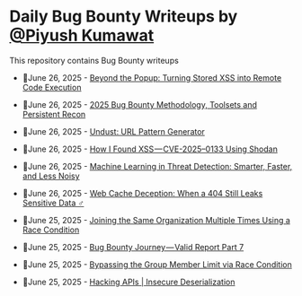 # Daily Bug Bounty Writeups by [@Piyush Kumawat](https://twitter.com/piyush_supiy) 
This repository contains Bug Bounty writeups

<!-- BLOG-POST-LIST:START -->
 - 💯June 26, 2025 - [Beyond the Popup: Turning Stored XSS into Remote Code Execution](https://medium.com/@ramshath1999/beyond-the-popup-turning-stored-xss-into-remote-code-execution-483839d06f58?source=rss------bug_bounty-5) 

 - 💯June 26, 2025 - [2025 Bug Bounty Methodology, Toolsets and Persistent Recon](https://ravi73079.medium.com/2025-bug-bounty-methodology-toolsets-and-persistent-recon-d991e39e52ce?source=rss------bug_bounty-5) 

 - 💯June 26, 2025 - [Undust: URL Pattern Generator](https://medium.com/meetcyber/undust-url-pattern-generator-a570adb14fe4?source=rss------bug_bounty-5) 

 - 💯June 26, 2025 - [How I Found XSS — CVE-2025–0133 Using Shodan](https://ch4ndan.medium.com/how-i-found-xss-cve-2025-0133-using-shodan-39a37eae7807?source=rss------bug_bounty-5) 

 - 💯June 26, 2025 - [Machine Learning in Threat Detection: Smarter, Faster, and Less Noisy](https://medium.com/@paritoshblogs/machine-learning-in-threat-detection-smarter-faster-and-less-noisy-3fdd39c54fd7?source=rss------bug_bounty-5) 

 - 💯June 26, 2025 - [Web Cache Deception: When a 404 Still Leaks Sensitive Data ️️‍♂️](https://medium.com/@chorfimajd22/web-cache-deception-when-a-404-still-leaks-sensitive-data-%EF%B8%8F-%EF%B8%8F-%EF%B8%8F-61338e04b10f?source=rss------bug_bounty-5) 

 - 💯June 25, 2025 - [Joining the Same Organization Multiple Times Using a Race Condition](https://medium.com/@khaledelnabet/joining-the-same-organization-multiple-times-using-a-race-condition-8844d219b769?source=rss------bug_bounty-5) 

 - 💯June 25, 2025 - [Bug Bounty Journey — Valid Report Part 7](https://medium.com/@0xF3r4t/bug-bounty-journey-valid-report-part-7-02f45eefea7e?source=rss------bug_bounty-5) 

 - 💯June 25, 2025 - [Bypassing the Group Member Limit via Race Condition](https://medium.com/@khaledelnabet/bypassing-the-group-member-limit-via-race-condition-2442ad33739e?source=rss------bug_bounty-5) 

 - 💯June 25, 2025 - [Hacking APIs | Insecure Deserialization](https://medium.com/@aminefarah802/hacking-apis-1b809d9d5aa0?source=rss------bug_bounty-5) 
<!-- BLOG-POST-LIST:END -->
